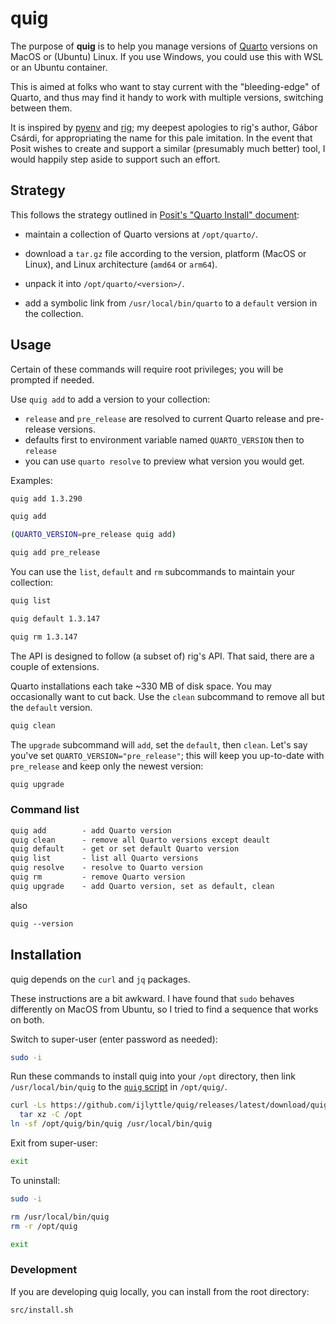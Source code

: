 # quig

The purpose of **quig** is to help you manage versions of [Quarto](https://quarto.org/) versions on MacOS or (Ubuntu) Linux.
If you use Windows, you could use this with WSL or an Ubuntu container.

This is aimed at folks who want to stay current with the "bleeding-edge" of Quarto, and thus may find it handy to work with multiple versions, switching between them.

It is inspired by [pyenv](https://github.com/pyenv/pyenv) and [rig](https://github.com/r-lib/rig); my deepest apologies to rig's author, Gábor Csárdi, for appropriating the name for this pale imitation. In the event that Posit wishes to create and support a similar (presumably much better) tool, I would happily step aside to support such an effort. 

## Strategy

This follows the strategy outlined in [Posit's "Quarto Install" document](https://docs.posit.co/resources/install-quarto/#quarto-tar-file-install):

- maintain a collection of Quarto versions at `/opt/quarto/`.

- download a `tar.gz` file according to the version, platform (MacOS or Linux), and Linux architecture (`amd64` or `arm64`).

- unpack it into `/opt/quarto/<version>/`.

- add a symbolic link from `/usr/local/bin/quarto` to a `default` version in the collection.

## Usage

Certain of these commands will require root privileges; you will be prompted if needed.

Use `quig add` to add a version to your collection:

  - `release` and `pre_release` are resolved to current Quarto release and pre-release versions.
  - defaults first to environment variable named `QUARTO_VERSION` then to `release`
  - you can use `quarto resolve` to preview what version you would get.

Examples:

```bash 
quig add 1.3.290
```

```bash
quig add
```

```bash
(QUARTO_VERSION=pre_release quig add)
```

```bash
quig add pre_release
```

You can use the `list`, `default` and `rm` subcommands to maintain your collection:

```bash
quig list
```

```bash
quig default 1.3.147
```

```bash
quig rm 1.3.147
``` 

The API is designed to follow (a subset of) rig's API. That said, there are a couple of extensions.

Quarto installations each take ~330 MB of disk space. 
You may occasionally want to cut back.
Use the `clean` subcommand to remove all but the `default` version.

```bash
quig clean
```

The `upgrade` subcommand will `add`, set the `default`, then `clean`. 
Let's say you've set `QUARTO_VERSION="pre_release"`; this will keep you up-to-date with `pre_release` and keep only the newest version:

```bash
quig upgrade
```

### Command list

```default
quig add        - add Quarto version
quig clean      - remove all Quarto versions except deault
quig default    - get or set default Quarto version
quig list       - list all Quarto versions
quig resolve    - resolve to Quarto version
quig rm         - remove Quarto version
quig upgrade    - add Quarto version, set as default, clean
```

also 

```default 
quig --version
```

## Installation

quig depends on the `curl` and `jq` packages.

These instructions are a bit awkward. I have found that `sudo` behaves differently on MacOS from Ubuntu, so I tried to find a sequence that works on both.

Switch to super-user (enter password as needed):

```bash
sudo -i
```

Run these commands to install quig into your `/opt` directory, then link `/usr/local/bin/quig` to the [`quig` script](https://github.com/ijlyttle/quig/blob/main/src/quig.sh) in `/opt/quig/`.


```bash
curl -Ls https://github.com/ijlyttle/quig/releases/latest/download/quig.tar.gz |
  tar xz -C /opt
ln -sf /opt/quig/bin/quig /usr/local/bin/quig
```

Exit from super-user:

```bash
exit
```


To uninstall:

```bash
sudo -i
```

```bash
rm /usr/local/bin/quig
rm -r /opt/quig
```

```bash
exit
```

### Development

If you are developing quig locally, you can install from the root directory:

```bash
src/install.sh
```